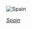 
![Spain](https://www.gstatic.com/prettyearth/assets/full/1225.jpg)

*[Spain](https://www.google.com/maps/@40.721053,0.711965,17z/data=!3m1!1e3)*
